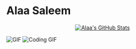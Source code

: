 # Alaa Saleem

<div align="center">

[![Alaa's GitHub Stats](https://github-readme-stats.vercel.app/api?username=alaasaleem&show_icons=true&theme=radical&hide_border=true&bg_color=000000&text_color=FFFFFF&icon_color=FF69B4&title_color=FF69B4)](https://github.com/alaasaleem)

</div>

![GIF](https://media.tenor.com/ITc1hNBSH_wAAAAd/coding-typing.gif)
![Coding GIF](https://media.tenor.com/images/13be5c52b5dd5876fbb98e734fd01268/tenor.gif)
